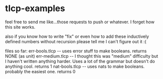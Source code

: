 # tlcp-examples
feel free to send me like...those requests to push or whatever. I forget how this site works.

also if you know how to write "fix" or even how to add these inductively defined numbers without recursion please tell me I can't figure out it :(

files so far:
err-bools.tlcp -- uses error stuff to make booleans. returns NONE (as unit)
err-medium.tlcp -- I thought this was "medium" difficulty but I haven't written anything harder. Uses a lot of the grammar but doesn't do anything cool. returns 1
nat-bools.tlcp -- uses nats to make booleans. probably the easiest one. returns 0
